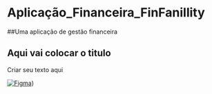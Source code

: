 # Aplicação_Financeira_FinFanillity
##Uma aplicação de gestão financeira

## Aqui vai colocar o titulo

Criar seu texto aqui

[![Figma](https://img.shields.io/badge/Figma-F24E1E?style=for-the-badge&logo=figma&logoColor=white)](https://www.figma.com/design/UbCWD72bzQENAy67AOglEH/Untitled?node-id=0-1&t=FvxUYwpC4mLvvBQY-1))
